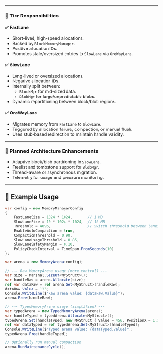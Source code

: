 
---

### 🔧 Tier Responsibilities

#### ✅ FastLane
- Short-lived, high-speed allocations.
- Backed by `BlockMemoryManager`.
- Positive allocation IDs.
- Promotes stale/oversized entries to `SlowLane` via `OneWayLane`.

#### ✅ SlowLane
- Long-lived or oversized allocations.
- Negative allocation IDs.
- Internally split between:  
  - `BlockMgr` for mid-sized data.  
  - `BlobMgr` for large/unpredictable blobs.  
- Dynamic repartitioning between block/blob regions.

#### ✅ OneWayLane
- Migrates memory from `FastLane` to `SlowLane`.
- Triggered by allocation failure, compaction, or manual flush.
- Uses stub-based redirection to maintain handle validity.

---

### 🧠 Planned Architecture Enhancements

- Adaptive block/blob partitioning in `SlowLane`.
- Freelist and tombstone support for `BlobMgr`.
- Thread-aware or asynchronous migration.
- Telemetry for usage and pressure monitoring.

---

## 🧩 Example Usage

```csharp
var config = new MemoryManagerConfig
{
    FastLaneSize = 1024 * 1024,       // 1 MB
    SlowLaneSize = 10 * 1024 * 1024,  // 10 MB
    Threshold = 4096,                 // Switch threshold between lanes
    EnableAutoCompaction = true,
    CompactionThreshold = 0.90,
    SlowLaneUsageThreshold = 0.85,
    SlowLaneSafetyMargin = 0.10,
    PolicyCheckInterval = TimeSpan.FromSeconds(10)
};

var arena = new MemoryArena(config);

// --- Raw MemoryArena usage (more control) ---
var size = Marshal.SizeOf<MyStruct>();
var handleRaw = arena.Allocate(size);
ref var dataRaw = ref arena.Get<MyStruct>(handleRaw);
dataRaw.Value = 123;
Console.WriteLine($"Raw arena value: {dataRaw.Value}");
arena.Free(handleRaw);

// --- TypedMemoryArena usage (simplified) ---
var typedArena = new TypedMemoryArena(arena);
var handleTyped = typedArena.Allocate<MyStruct>();
typedArena.Set(handleTyped, new MyStruct { Value = 456, PositionX = 1.1f, PositionY = 2.2f });
ref var dataTyped = ref typedArena.Get<MyStruct>(handleTyped);
Console.WriteLine($"Typed arena value: {dataTyped.Value}");
typedArena.Free(handleTyped);

// Optionally run manual compaction
arena.RunMaintenanceCycle();
